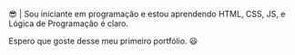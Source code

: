 😎 | Sou iniciante em programação e estou aprendendo HTML, CSS, JS, 
e Lógica de Programação é claro.

Espero que goste desse meu primeiro portfólio. 😃

